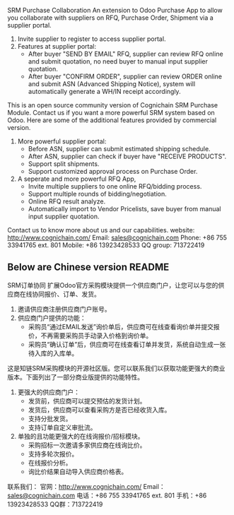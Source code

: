 SRM Purchase Collaboration
An extension to Odoo Purchase App to allow you collaborate with suppliers on RFQ, Purchase Order, Shipment via a supplier portal.
1. Invite supplier to register to access supplier portal.
2. Features at supplier portal:
   - After buyer "SEND BY EMAIL" RFQ, supplier can review RFQ online and submit quotation, no need buyer to manual input supplier quotation.
   - After buyer "CONFIRM ORDER", supplier can review ORDER online and submit ASN (Advanced Shipping Notice), system will automatically generate a WH/IN receipt accordingly.

This is an open source community version of Cognichain SRM Purchase Module. Contact us if you want a more powerful SRM system based on Odoo. Here are some of the additional features provided by commercial version.
1. More powerful supplier portal:
   - Before ASN, supplier can submit estimated shipping schedule.
   - After ASN, supplier can check if buyer have "RECEIVE PRODUCTS".
   - Support split shipments.
   - Support customized approval process on Purchase Order.
2. A seperate and more powerful RFQ App,
   - Invite multiple suppliers to one online RFQ/bidding process.
   - Support multiple rounds of bidding/negotiation.
   - Online RFQ result analyze.
   - Automatically import to Vendor Pricelists, save buyer from manual input supplier quotation.

Contact us to know more about us and our capabilities.
website: http://www.cognichain.com/
Email: sales@cognichain.com
Phone: +86 755 33941765 ext. 801
Mobile: +86 13923428533
QQ group: 713722419

Below are Chinese version README
---------------------------------------------------------------

SRM订单协同
扩展Odoo官方采购模块提供一个供应商门户，让您可以与您的供应商在线协同报价、订单、发货。
1. 邀请供应商注册供应商门户账号。
2. 供应商门户提供的功能：
   - 采购员“通过EMAIL发送”询价单后，供应商可在线查看询价单并提交报价，不再需要采购员手动录入价格到询价单。
   - 采购员“确认订单”后，供应商可在线查看订单并发货，系统自动生成一张待入库的入库单。

这是知链SRM采购模块的开源社区版。您可以联系我们以获取功能更强大的商业版本。下面列出了一部分商业版提供的功能特性。
1. 更强大的供应商门户：
   - 发货前，供应商可以提交预估的发货计划。
   - 发货后，供应商可以查看采购方是否已经收货入库。
   - 支持分批发货。
   - 支持订单自定义审批流。
2. 单独的且功能更强大的在线询报价/招标模块。
   - 采购招标一次邀请多家供应商在线询比价。
   - 支持多轮次报价。
   - 在线报价分析。
   - 询比价结果自动导入供应商价格表。

联系我们：
官网：http://www.cognichain.com/
Email：sales@cognichain.com
电话：+86 755 33941765 ext. 801
手机：+86 13923428533
QQ群：713722419
